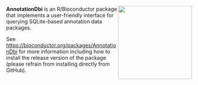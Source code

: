 [<img src="https://www.bioconductor.org/images/logo/jpg/bioconductor_logo_rgb.jpg" width="200" align="right"/>](https://bioconductor.org/)

**AnnotationDbi** is an R/Bioconductor package that implements a user-friendly interface for querying SQLite-based annotation data packages.

See https://bioconductor.org/packages/AnnotationDbi for more information including how to install the release version of the package (please refrain from installing directly from GitHub).

